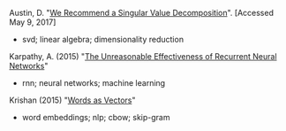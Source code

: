Austin, D. "[We Recommend a Singular Value Decomposition](http://www.ams.org/samplings/feature-column/fcarc-svd)". [Accessed May 9, 2017]
- svd; linear algebra; dimensionality reduction

Karpathy, A. (2015) "[The Unreasonable Effectiveness of Recurrent Neural Networks](http://karpathy.github.io/2015/05/21/rnn-effectiveness/)"
- rnn; neural networks; machine learning

Krishan (2015) "[Words as Vectors](https://iksinc.wordpress.com/tag/continuous-bag-of-words-cbow/)"
- word embeddings; nlp; cbow; skip-gram
